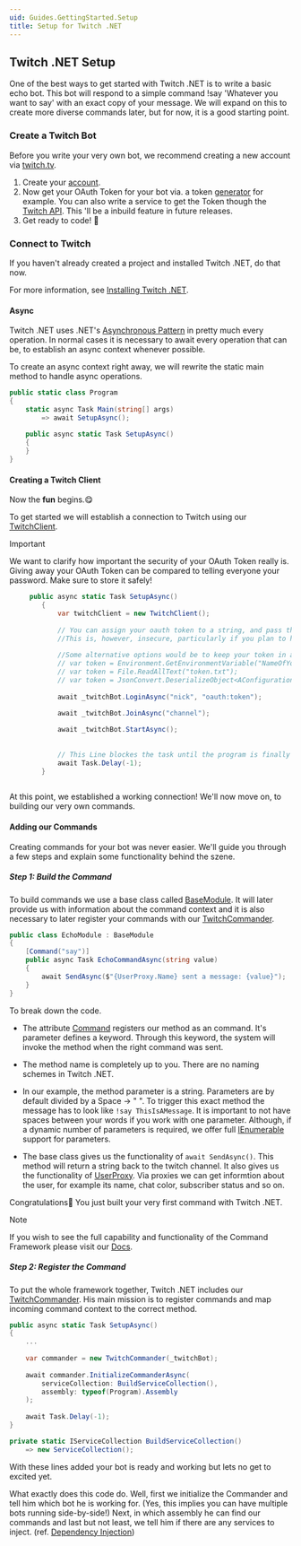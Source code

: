 ```yaml
---
uid: Guides.GettingStarted.Setup
title: Setup for Twitch .NET
---
```


## Twitch .NET Setup

One of the best ways to get started with Twitch .NET is to write a basic echo bot. This bot will respond to a simple command !say 'Whatever you want to say' with an exact copy of your message. We will expand on this to create more diverse commands later, but for now, it is a good starting point.

### Create a Twitch Bot

Before you write your very own bot, we recommend creating a new account via [twitch.tv]("https://www.twitch.tv/").

1. Create your [account]("https://www.twitch.tv/").
2. Now get your OAuth Token for your bot via. a token [generator]("https://twitchapps.com/tmi/") for example. You can also write a service to get the Token though the [Twitch API]("https://dev.twitch.tv/docs/irc/guide"). This 'll be a inbuild feature in future releases.
3. Get ready to code! 🚀

### Connect to Twitch

If you haven't already created a project and installed Twitch .NET, do that now.

For more information, see [Installing Twitch .NET]("").

#### Async

Twitch .NET uses .NET's [Asynchronous Pattern]("https://docs.microsoft.com/en-us/dotnet/csharp/programming-guide/concepts/async/") in pretty much every operation. In normal cases it is necessary to await every operation that can be, to establish an async context whenever possible. 

To create an async context right away, we will rewrite the static main method to handle async operations.

```c#
public static class Program
{
    static async Task Main(string[] args)
        => await SetupAsync();
    
    public async static Task SetupAsync()
    {
    }
}
```

#### Creating a Twitch Client

Now the <strong>fun</strong> begins.😋

To get started we will establish a connection to Twitch using our [TwitchClient]("").

> [!IMPORTANT]
>
> We want to clarify how important the security of your OAuth Token really is. Giving away your OAuth Token can be compared to  telling everyone your password. Make sure to store it safely!



```c#
     public async static Task SetupAsync()
        {
            var twitchClient = new TwitchClient();
            
            // You can assign your oauth token to a string, and pass that in to connect.
            //This is, however, insecure, particularly if you plan to have your code hosted in a public repository.
            
            //Some alternative options would be to keep your token in an Environment Variable or a standalone file.
            // var token = Environment.GetEnvironmentVariable("NameOfYourEnvironmentVariable");
            // var token = File.ReadAllText("token.txt");
            // var token = JsonConvert.DeserializeObject<AConfigurationClass>                                             		 (File.ReadAllText("config.json")).Token;
            
            await _twitchBot.LoginAsync("nick", "oauth:token");
            
            await _twitchBot.JoinAsync("channel");

            await _twitchBot.StartAsync();
         
        
            // This Line blockes the task until the program is finally closed.
            await Task.Delay(-1);
        }   
      
```

At this point, we established a working connection! We'll now move on, to building our very own commands.

#### Adding our Commands

Creating commands for your bot was never easier. We'll guide you through a few steps and explain some functionality behind the szene.

##### Step 1: Build the Command

To build commands we use a base class called [BaseModule](""). It will later provide us with information about the command context and it is also necessary to later register your commands with our [TwitchCommander]("").

```c#
public class EchoModule : BaseModule
{
    [Command("say")]
    public async Task EchoCommandAsync(string value)
    {
        await SendAsync($"{UserProxy.Name} sent a message: {value}");
    }
}
```

To break down the code. 

- The attribute [Command]("") registers our method as an command. It's parameter defines a keyword. Through this keyword, the system will invoke the method when the right command was sent.

- The method name is completely up to you. There are no naming schemes in Twitch .NET.

- In our example, the method parameter is a string. Parameters are by default divided by a Space -> " ". To trigger this exact method the message has to look like `!say ThisIsAMessage`. It is important to not have spaces between your words if you work with one parameter. Although, if a dynamic number of parameters is required, we offer full [IEnumerable]("https://docs.microsoft.com/en-us/dotnet/api/system.collections.ienumerable?view=net-5.0") support for parameters.

- The base class gives us the functionality of `await SendAsync()`. This method will return a string back to the twitch channel. It also gives us the functionality of [UserProxy](""). Via proxies we can get informtion about the user, for example its name, chat color, subscriber status and so on.

  



Congratulations👏 You just built your very first command with Twitch .NET. 

> [!NOTE]
>
> If you wish to see the full capability and functionality of the Command Framework please visit our [Docs]("").

##### Step 2: Register the Command

To put the whole framework together, Twitch .NET includes our [TwitchCommander](""). His main mission is to register commands and map incoming command context to the correct method. 

```C#
public async static Task SetupAsync()
{
    ...
        
    var commander = new TwitchCommander(_twitchBot);   
    
    await commander.InitializeCommanderAsync(
        serviceCollection: BuildServiceCollection(),
        assembly: typeof(Program).Assembly
    );
    
    await Task.Delay(-1);
}

private static IServiceCollection BuildServiceCollection()
    => new ServiceCollection();
```

With these lines added your bot is ready and working but lets no get to excited yet.

What exactly does this code do. Well, first we initialize the Commander and tell him which bot he is working for. (Yes, this implies you can have multiple bots running side-by-side!) Next, in which assembly he can find our commands and last but not least, we tell him if there are any services to inject. (ref. [Dependency Injection](""))